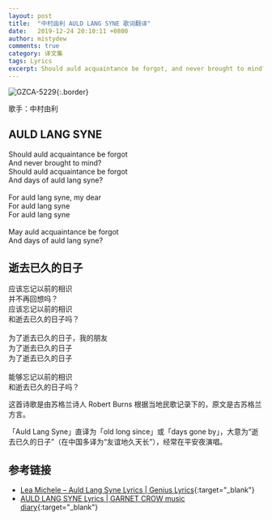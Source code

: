 ```yaml
---
layout: post
title:  "中村由利 AULD LANG SYNE 歌词翻译"
date:   2019-12-24 20:10:11 +0800
author: mistydew
comments: true
category: 译文集
tags: Lyrics
excerpt: Should auld acquaintance be forgot, and never brought to mind? Should auld acquaintance be forgot, and days of auld lang syne?
---
```

![GZCA-5229](https://crowsub.github.io/assets/images/discography/other/GZCA-5229.jpg){:.border}

歌手：中村由利

<div class="lyric-original">
  <h2>AULD LANG SYNE</h2>
  <p>
    Should auld acquaintance be forgot<br>
    And never brought to mind?<br>
    Should auld acquaintance be forgot<br>
    And days of auld lang syne?<br>
    <br>
    For auld lang syne, my dear<br>
    For auld lang syne<br>
    For auld lang syne<br>
    <br>
    May auld acquaintance be forgot<br>
    And days of auld lang syne?
  </p>
</div>

<div class="lyric-translation">
  <h2>逝去已久的日子</h2>
  <p>
    应该忘记以前的相识<br>
    并不再回想吗？<br>
    应该忘记以前的相识<br>
    和逝去已久的日子吗？<br>
    <br>
    为了逝去已久的日子，我的朋友<br>
    为了逝去已久的日子<br>
    为了逝去已久的日子<br>
    <br>
    能够忘记以前的相识<br>
    和逝去已久的日子吗？
  </p>
</div>

这首诗歌是由苏格兰诗人 Robert Burns 根据当地民歌记录下的，原文是古苏格兰方言。

「Auld Lang Syne」直译为「old long since」或「days gone by」，大意为“逝去已久的日子”（在中国多译为“友谊地久天长”），经常在平安夜演唱。

## 参考链接

* [Lea Michele – Auld Lang Syne Lyrics \| Genius Lyrics](https://genius.com/Lea-michele-auld-lang-syne-lyrics){:target="_blank"}
* [AULD LANG SYNE Lyrics \| GARNET CROW music diary](https://crowsub.github.io/lyrics/featuring/AULD%20LANG%20SYNE.html){:target="_blank"}
